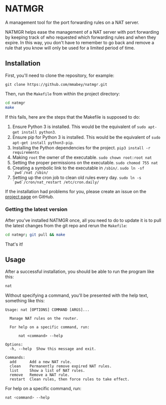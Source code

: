 # NATMGR

A management tool for the port forwarding rules on a NAT server.

NATMGR helps ease the management of a NAT server with port forwarding by keeping track of who requested which forwarding
rules and when they expire. In this way, you don't have to remember to go back and remove a rule that you know will only
be used for a limited period of time.


## Installation

First, you'll need to clone the repository, for example:
```git
git clone https://github.com/mmabey/natmgr.git
```

Then, run the `Makefile` from within the project directory:
```bash
cd natmgr
make
```

If this fails, here are the steps that the Makefile is supposed to do:

1. Ensure Python 3 is installed. This would be the equivalent of `sudo apt-get install python3`.
2. Ensure pip for Python 3 is installed. This would be the equivalent of `sudo apt-get install python3-pip`.
3. Installing the Python dependencies for the project. `pip3 install -r requirements`
4. Making `root` the owner of the executable. `sudo chown root:root nat`
5. Setting the proper permissions on the executable. `sudo chomod 755 nat`
6. Creating a symbolic link to the executable in `/sbin/`. ```sudo ln -sf `pwd`/nat /sbin/```
7. Setting up the cron job to clean old rules every day. ```sudo ln -s `pwd`/cron/nat_restart /etc/cron.daily/```

If the installation had problems for you, please create an issue on the [project page](https://github.com/mmabey/natmgr)
on GitHub.


### Getting the latest version

After you've installed NATMGR once, all you need to do to update it is to pull the latest changes from the git repo and
rerun the `Makefile`:
```bash
cd natmgr; git pull && make
```

That's it!


## Usage

After a successful installation, you should be able to run the program like this:
```bash
nat
```

Without specifying a command, you'll be presented with the help text, something like this:
```
Usage: nat [OPTIONS] COMMAND [ARGS]...

  Manage NAT rules on the router.

  For help on a specific command, run:

      nat <command> --help

Options:
  -h, --help  Show this message and exit.

Commands:
  add      Add a new NAT rule.
  clean    Permanently remove expired NAT rules.
  list     Show a list of NAT rules.
  remove   Remove a NAT rule.
  restart  Clean rules, then force rules to take effect.
```

For help on a specific command, run:
```bash
nat <command> --help
```
